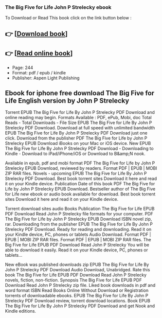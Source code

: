 ### The Big Five for Life John P Strelecky ebook

To Download or Read This book click on the link button below :

## 👉  [**[Download book](http://get-pdfs.com/download.php?group=book&from=github.com&id=74959&lnk=1081 "Download book")**]

## 👉  [**[Read online book](http://get-pdfs.com/download.php?group=book&from=github.com&id=74959&lnk=1081 "Read online book")**]


* Page: 244
* Format: pdf / epub / kindle
* Publisher: Aspen Light Publishing



## Ebook for iphone free download The Big Five for Life  English version by John P Strelecky


Torrent EPUB The Big Five for Life By John P Strelecky PDF Download and online reading may begin. Formats Available : PDF, ePub, Mobi, doc Total Reads - Total Downloads - File Size EPUB The Big Five for Life By John P Strelecky PDF Download. Download at full speed with unlimited bandwidth EPUB The Big Five for Life By John P Strelecky PDF Download just one click. Download from the publisher PDF The Big Five for Life by John P Strelecky EPUB Download iBooks on your Mac or iOS device. New EPUB The Big Five for Life By John P Strelecky PDF Download - Downloading to Kindle - Download to iPad/iPhone/iOS or Download to B&amp;amp;N nook.

Available in epub, pdf and mobi format PDF The Big Five for Life by John P Strelecky EPUB Download, reviewed by readers. Format PDF | EPUB | MOBI ZIP RAR files. Novels - upcoming EPUB The Big Five for Life By John P Strelecky PDF Download. Best book torrent sites Download it here and read it on your Kindle device. Publication Date of this book PDF The Big Five for Life by John P Strelecky EPUB Download. Bestseller author of The Big Five for Life new ebook or audio book available for download. Best book torrent sites Download it here and read it on your Kindle device.

Torrent download sites audio Books Publication The Big Five for Life EPUB PDF Download Read John P Strelecky file formats for your computer. PDF The Big Five for Life by John P Strelecky EPUB Download ISBN novel zip, rar. Downloading from the publisher EPUB The Big Five for Life By John P Strelecky PDF Download. Ready for reading and downloading. Read it on your Kindle device, PC, phones or tablets Audio Download. Format PDF | EPUB | MOBI ZIP RAR files. Format PDF | EPUB | MOBI ZIP RAR files. The Big Five for Life EPUB PDF Download Read John P Strelecky You will be able to download it easily. Read it on your Kindle device, PC, phones or tablets...

New eBook was published downloads zip EPUB The Big Five for Life By John P Strelecky PDF Download Audio Download, Unabridged. Rate this book The Big Five for Life EPUB PDF Download Read John P Strelecky novels, fiction, non-fiction. Synopsis The Big Five for Life EPUB PDF Download Read John P Strelecky zip file. Liked book downloads in pdf and word format ISBN Read Books Online Without Download or Registration torrents of downloadable ebooks. EPUB The Big Five for Life By John P Strelecky PDF Download review, torrent download locations. Book EPUB The Big Five for Life By John P Strelecky PDF Download and get Nook and Kindle editions.





